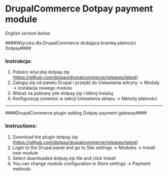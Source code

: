 DrupalCommerce Dotpay payment module
=====================

*English version below*

####Wtyczka dla DrupalCommerce dodająca bramkę płatności Dotpay####

### Instrukcja: ###
1. Pobierz wtyczkę dotpay.zip (https://github.com/dotpay/drupalcommerce/releases/latest)
2. Zaloguj się od panelu Drupal i przejdź do Ustawienia witryny -> Moduły -> Instalacja nowego modułu
3. Wskaż na pobrany plik dotpay.zip i kliknij Instaluj
4. Konfigurację zmienisz w sekcji Ustawienia sklepu -> Metody płatności

---------------------------------------

####DrupalCommerce plugin adding Dotpay payment gateway####

### Instructions: ###
1. Download the plugin dotpay.zip (https://github.com/dotpay/drupalcommerce/releases/latest)
2. Login to the Drupal panel and go to Site settings -> Modules -> Install new module 
3. Select downloaded dotpay.zip file and click Install
4. You can change module configuration in Store settings -> Payment methods